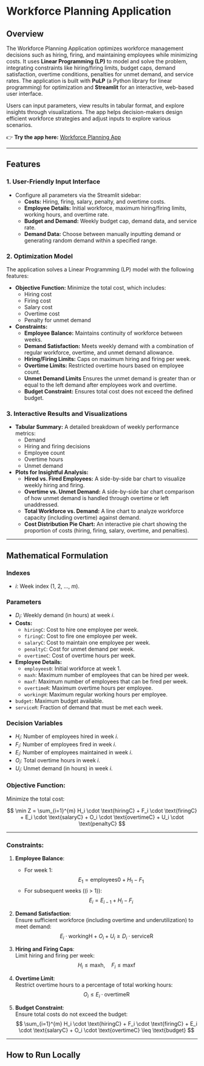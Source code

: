 # Workforce Planning Application

## Overview
The Workforce Planning Application optimizes workforce management decisions such as hiring, firing, and maintaining employees while minimizing costs. It uses **Linear Programming (LP)** to model and solve the problem, integrating constraints like hiring/firing limits, budget caps, demand satisfaction, overtime conditions, penalties for unmet demand, and service rates. The application is built with **PuLP** (a Python library for linear programming) for optimization and **Streamlit** for an interactive, web-based user interface.

Users can input parameters, view results in tabular format, and explore insights through visualizations. The app helps decision-makers design efficient workforce strategies and adjust inputs to explore various scenarios.  

👉 **Try the app here:** [Workforce Planning App](https://workforce-planning-scmzo5wmkrecgorpzupb3h.streamlit.app/)

---

## Features

### 1. **User-Friendly Input Interface**
- Configure all parameters via the Streamlit sidebar:
  - **Costs:** Hiring, firing, salary, penalty, and overtime costs.
  - **Employee Details:** Initial workforce, maximum hiring/firing limits, working hours, and overtime rate.
  - **Budget and Demand:** Weekly budget cap, demand data, and service rate.
  - **Demand Data:** Choose between manually inputting demand or generating random demand within a specified range.

### 2. **Optimization Model**
The application solves a Linear Programming (LP) model with the following features:
- **Objective Function:** Minimize the total cost, which includes:
  - Hiring cost
  - Firing cost
  - Salary cost
  - Overtime cost
  - Penalty for unmet demand
- **Constraints:**
  - **Employee Balance:** Maintains continuity of workforce between weeks.
  - **Demand Satisfaction:** Meets weekly demand with a combination of regular workforce, overtime, and unmet demand allowance.
  - **Hiring/Firing Limits:** Caps on maximum hiring and firing per week.
  - **Overtime Limits:** Restricted overtime hours based on employee count.
  - **Unmet Demand Limits** Ensures the unmet demand is greater than or equal to the left demand after employees work and overtime.
  - **Budget Constraint:** Ensures total cost does not exceed the defined budget.

### 3. **Interactive Results and Visualizations**
- **Tabular Summary:** A detailed breakdown of weekly performance metrics:
  - Demand
  - Hiring and firing decisions
  - Employee count
  - Overtime hours
  - Unmet demand
- **Plots for Insightful Analysis:**
  - **Hired vs. Fired Employees:** A side-by-side bar chart to visualize weekly hiring and firing.
  - **Overtime vs. Unmet Demand:** A side-by-side bar chart comparison of how unmet demand is handled through overtime or left unaddressed.
  - **Total Workforce vs. Demand:** A line chart to analyze workforce capacity (including overtime) against demand.
  - **Cost Distribution Pie Chart:** An interactive pie chart showing the proportion of costs (hiring, firing, salary, overtime, and penalties).

---

## Mathematical Formulation

### **Indexes**
- $i$: Week index (1, 2, ..., $m$).

### **Parameters**
- $D_i$: Weekly demand (in hours) at week $i$.
- **Costs:**
  - `hiringC`: Cost to hire one employee per week.
  - `firingC`: Cost to fire one employee per week.
  - `salaryC`: Cost to maintain one employee per week.
  - `penaltyC`: Cost for unmet demand per week.
  - `overtimeC`: Cost of overtime hours per week.
- **Employee Details:**
  - `employees0`: Initial workforce at week 1.
  - `maxh`: Maximum number of employees that can be hired per week.
  - `maxf`: Maximum number of employees that can be fired per week.
  - `overtimeR`: Maximum overtime hours per employee.
  - `workingH`: Maximum regular working hours per employee.
- `budget`: Maximum budget available.
- `serviceR`: Fraction of demand that must be met each week.

### **Decision Variables**
- $H_i$: Number of employees hired in week $i$.
- $F_i$: Number of employees fired in week $i$.
- $E_i$: Number of employees maintained in week $i$.
- $O_i$: Total overtime hours in week $i$.
- $U_i$: Unmet demand (in hours) in week $i$.

### **Objective Function**:
Minimize the total cost:

$$
\min Z = \sum_{i=1}^{m} H_i \cdot \text{hiringC} + F_i \cdot \text{firingC} + E_i \cdot \text{salaryC} + O_i \cdot \text{overtimeC} + U_i \cdot \text{penaltyC}
$$

---

### **Constraints**:

1. **Employee Balance**:
   - For week 1:  
     $$
     E_1 = \text{employees0} + H_1 - F_1
     $$
   - For subsequent weeks (\(i > 1\)):  
     $$
     E_i = E_{i-1} + H_i - F_i
     $$

2. **Demand Satisfaction**:  
   Ensure sufficient workforce (including overtime and underutilization) to meet demand:  
   $$
   E_i \cdot \text{workingH} + O_i + U_i \geq D_i \cdot \text{serviceR}
   $$

3. **Hiring and Firing Caps**:  
   Limit hiring and firing per week:  
   $$
   H_i \leq \text{maxh}, \quad F_i \leq \text{maxf}
   $$

4. **Overtime Limit**:  
   Restrict overtime hours to a percentage of total working hours:  
   $$
   O_i \leq E_i \cdot \text{overtimeR}
   $$

5. **Budget Constraint**:  
   Ensure total costs do not exceed the budget:  
   $$
   \sum_{i=1}^{m} H_i \cdot \text{hiringC} + F_i \cdot \text{firingC} + E_i \cdot \text{salaryC} + O_i \cdot \text{overtimeC} \leq \text{budget}
   $$
   
---

## How to Run Locally

